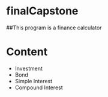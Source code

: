 # finalCapstone
##This program is a finance calculator 

# Content 
* Investment
* Bond
* Simple Interest
* Compound Interest
